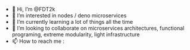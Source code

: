 - 👋 Hi, I’m @FDT2k
- 👀 I’m interested in nodes / deno microservices
- 🌱 I’m currently learning a lot of things all the time
- 💞️ I’m looking to collaborate on microservices architectures, functional programing, extreme modularity, light infrastructure
- 📫 How to reach me : 

<!---
FDT2k/FDT2k is a ✨ special ✨ repository because its `README.md` (this file) appears on your GitHub profile.
You can click the Preview link to take a look at your changes.
--->
